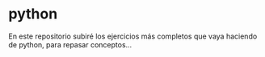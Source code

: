 # python
En este repositorio subiré los ejercicios más completos que vaya haciendo de python, para repasar conceptos...
